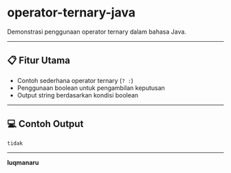 # operator-ternary-java
Demonstrasi penggunaan operator ternary dalam bahasa Java.

---

## 📋 Fitur Utama
- Contoh sederhana operator ternary (`? :`)
- Penggunaan boolean untuk pengambilan keputusan
- Output string berdasarkan kondisi boolean

---

## 💻 Contoh Output

```
tidak
```

---

**luqmanaru**

